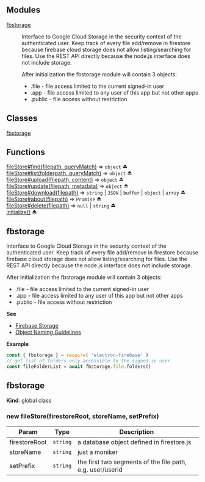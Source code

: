 ## Modules

<dl>
<dt><a href="#module_fbstorage">fbstorage</a></dt>
<dd><p>Interface to Google Cloud Storage in the security context of the authenticated user. 
Keep track of every file add/remove in firestore because
firebase cloud storage does not allow listing/searching for files.
Use the REST API directly because the node.js interface does not include storage.</p>
<p>After initialization the fbstorage module will contain 3 objects:</p>
<ul>
<li>.file - file access limited to the current signed-in user</li>
<li>.app - file access limited to any user of this app but not other apps</li>
<li>.public - file access without restriction</li>
</ul>
</dd>
</dl>

## Classes

<dl>
<dt><a href="#fbstorage">fbstorage</a></dt>
<dd></dd>
</dl>

## Functions

<dl>
<dt><a href="#exp_module_store--fileStore+find">fileStore#find(filepath, queryMatch)</a> ⇒ <code>object</code> ⏏</dt>
<dd></dd>
<dt><a href="#exp_module_store--fileStore+list">fileStore#list(folderpath, queryMatch)</a> ⇒ <code>object</code> ⏏</dt>
<dd></dd>
<dt><a href="#exp_module_store--fileStore+upload">fileStore#upload(filepath, content)</a> ⇒ <code>object</code> ⏏</dt>
<dd></dd>
<dt><a href="#exp_module_store--fileStore+update">fileStore#update(filepath, metadata)</a> ⇒ <code>object</code> ⏏</dt>
<dd></dd>
<dt><a href="#exp_module_store--fileStore+download">fileStore#download(filepath)</a> ⇒ <code>string</code> | <code>JSON</code> | <code>buffer</code> | <code>object</code> | <code>array</code> ⏏</dt>
<dd></dd>
<dt><a href="#exp_module_store--fileStore+about">fileStore#about(filepath)</a> ⇒ <code>Promise</code> ⏏</dt>
<dd></dd>
<dt><a href="#exp_module_store--fileStore+delete">fileStore#delete(filepath)</a> ⇒ <code>null</code> | <code>string</code> ⏏</dt>
<dd></dd>
<dt><a href="#exp_module_firestore--initialize">initialize()</a> ⏏</dt>
<dd></dd>
</dl>

<a name="module_fbstorage"></a>

## fbstorage
Interface to Google Cloud Storage in the security context of the authenticated user. Keep track of every file add/remove in firestore becausefirebase cloud storage does not allow listing/searching for files.Use the REST API directly because the node.js interface does not include storage.After initialization the fbstorage module will contain 3 objects:* .file - file access limited to the current signed-in user* .app - file access limited to any user of this app but not other apps* .public - file access without restriction

**See**

- [Firebase Storage](https://firebase.google.com/docs/storage/)
- [Object Naming Guidelines](https://cloud.google.com/storage/docs/naming#objectnames)

**Example**  
```js
const { fbstorage } = require( 'electron-firebase' )// get list of folders only accessible to the signed-in userconst fileFolderList = await fbstorage.file.folders()
```
<a name="fbstorage"></a>

## fbstorage
**Kind**: global class  
<a name="new_fbstorage_new"></a>

### new fileStore(firestoreRoot, storeName, setPrefix)

| Param | Type | Description |
| --- | --- | --- |
| firestoreRoot | <code>string</code> | a database object defined in firestore.js |
| storeName | <code>string</code> | just a moniker |
| setPrefix | <code>string</code> | the first two segments of the file path, e.g. user/userid |

